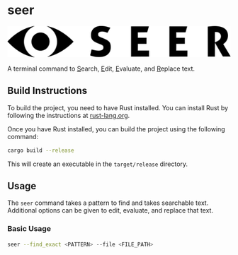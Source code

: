 # seer

![seer_logo](resources/logo.png)

A terminal command to <ins>S</ins>earch, <ins>E</ins>dit, <ins>E</ins>valuate, and <ins>R</ins>eplace text.

## Build Instructions

To build the project, you need to have Rust installed. You can install Rust by following the instructions at [rust-lang.org](https://www.rust-lang.org/).

Once you have Rust installed, you can build the project using the following command:

```sh
cargo build --release
```

This will create an executable in the `target/release` directory.

## Usage

The `seer` command takes a pattern to find and takes searchable text. Additional options can be given to edit, evaluate, and replace that text.

### Basic Usage

```sh
seer --find_exact <PATTERN> --file <FILE_PATH>
```
